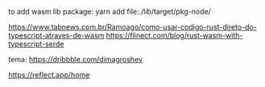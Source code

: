 to add wasm lib package: yarn add file:./lib/target/pkg-node/

https://www.tabnews.com.br/Ramoago/como-usar-codigo-rust-direto-do-typescript-atraves-de-wasm
https://flinect.com/blog/rust-wasm-with-typescript-serde


tema: https://dribbble.com/dimagroshev


https://reflect.app/home


